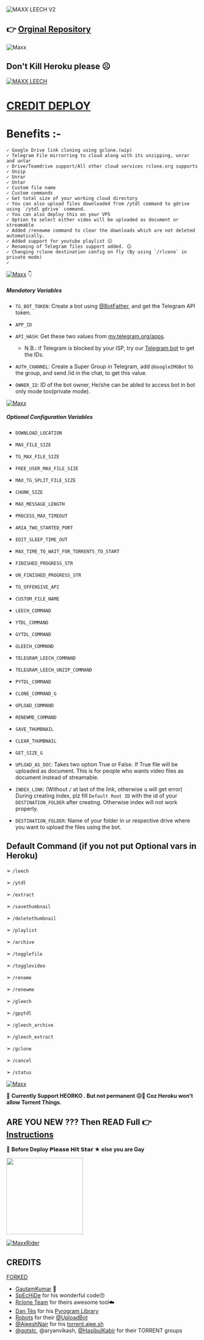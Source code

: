 ![MAXX LEECH V2](https://telegra.ph/file/af8f0596124714a17e4e2.png)

## 👉 [Orginal Repository](https://github.com/gautamajay52/TorrentLeech-Gdrive)

![Maxx](https://telegra.ph/file/d18fa7fa33f26f733adb9.png)

## **Don't Kill Heroku please ☹️**

[![MAXX LEECH](https://telegra.ph/file/29d788a656dd517eafd0a.png)](https://telegram.dog/MaxxBots)

# [CREDIT DEPLOY](https://heroku.com/deploy?template=https://github.com/BetaBotZ/group-Leech-Bot)

# Benefits :-
    ✓ Google Drive link cloning using gclone.(wip)
    ✓ Telegram File mirrorring to cloud along with its unzipping, unrar and untar
    ✓ Drive/Teamdrive support/All other cloud services rclone.org supports
    ✓ Unzip
    ✓ Unrar
    ✓ Untar
    ✓ Custom file name
    ✓ Custom commands
    ✓ Get total size of your working cloud directory
    ✓ You can also upload files downloaded from /ytdl command to gdrive using `/ytdl gdrive` command.
    ✓ You can also deploy this on your VPS
    ✓ Option to select either video will be uploaded as document or streamable
    ✓ Added /renewme command to clear the downloads which are not deleted automatically.
    ✓ Added support for youtube playlist 😐
    ✓ Renaming of Telegram files support added. 😐
    ✓ Changing rclone destination config on fly (By using `/rlcone` in private mode)
    ✓

[![Maxx](https://telegra.ph/file/f3f3b950c2904756bb201.png)](https://t.me/MaxxRiderz) 👇

##### Mandatory Variables

* `TG_BOT_TOKEN`: Create a bot using [@BotFather](https://telegram.dog/BotFather), and get the Telegram API token.

* `APP_ID`
* `API_HASH`: Get these two values from [my.telegram.org/apps](https://my.telegram.org/apps).
  * N.B.: if Telegram is blocked by your ISP, try our [Telegram bot](https://telegram.dog/UseTGXBot) to get the IDs.

* `AUTH_CHANNEL`: Create a Super Group in Telegram, add `@GoogleIMGBot` to the group, and send /id in the chat, to get this value.

* `OWNER_ID`: ID of the bot owner, He/she can be abled to access bot in bot only mode too(private mode).


[![Maxx](https://telegra.ph/file/7e3a50f29f871defe0bcb.png)](https://t.me/MaxxBots)

##### Optional Configuration Variables

* `DOWNLOAD_LOCATION`

* `MAX_FILE_SIZE`

* `TG_MAX_FILE_SIZE`

* `FREE_USER_MAX_FILE_SIZE`

* `MAX_TG_SPLIT_FILE_SIZE`

* `CHUNK_SIZE`

* `MAX_MESSAGE_LENGTH`

* `PROCESS_MAX_TIMEOUT`

* `ARIA_TWO_STARTED_PORT`

* `EDIT_SLEEP_TIME_OUT`

* `MAX_TIME_TO_WAIT_FOR_TORRENTS_TO_START`

* `FINISHED_PROGRESS_STR`

* `UN_FINISHED_PROGRESS_STR`

* `TG_OFFENSIVE_API`

* `CUSTOM_FILE_NAME`

* `LEECH_COMMAND`

* `YTDL_COMMAND`

* `GYTDL_COMMAND`

* `GLEECH_COMMAND`

* `TELEGRAM_LEECH_COMMAND`

* `TELEGRAM_LEECH_UNZIP_COMMAND`

* `PYTDL_COMMAND`

* `CLONE_COMMAND_G`

* `UPLOAD_COMMAND`

* `RENEWME_COMMAND`

* `SAVE_THUMBNAIL`

* `CLEAR_THUMBNAIL`

* `GET_SIZE_G`

* `UPLOAD_AS_DOC`: Takes two option True or False. If True file will be uploaded as document. This is for people who wants video files as document instead of streamable.

* `INDEX_LINK`: (Without `/` at last of the link, otherwise u will get error) During creating index, plz fill `Default Root ID` with the id of your `DESTINATION_FOLDER` after creating. Otherwise index will not work properly.

* `DESTINATION_FOLDER`: Name of your folder in ur respective drive where you want to upload the files using the bot.


## Default Command (if you not put Optional vars in Heroku)

➢ `/leech`

➢ `/ytdl`

➢ `/extract`

➢ `/savethumbnail`

➢ `/deletethumbnail`

➢ `/playlist`

➢ `/archive`

➢ `/togglefile`

➢ `/togglevideo`

➢ `/rename`

➢ `/renewme`

➢ `/gleech`

➢ `/gpytdl`

➢ `/gleech_archive`

➢ `/gleech_extract`

➢ `/gclone`

➢ `/cancel`

➢ `/status`


[![Maxx](https://telegra.ph/file/3066ec5102c94b8135e09.png)](https://t.me/MaxxBotChat)

🔴 <b> Currently Support HEORKO . But not permanent ☹️🤧 Coz Heroku won't allow Torrent Things</b>.

## ARE YOU NEW ??? Then READ Full 👉 [Instructions](https://GitHub.com/MaxxRider/About-Leech)


🤧 <b> Before Deploy 𝗣𝗹𝗲𝗮𝘀𝗲 𝗛𝗶𝘁 𝗦𝘁𝗮𝗿 ★ else you are Gay</b>


<p><a href="https://github.com/MaxxRider/Leech-Pro/wiki/Deploy-To-Heroku"> <img src=https://img.shields.io/badge/Deploy%20Guide-blueviolet?style=for-the-badge&logo=heroku" width="200"</a></p>


[![MaxxRider](https://telegra.ph/file/aac59f2f35ee73b63019e.png)](https://telegram.dog/MaxxRiderz)

    
## CREDITS
    
  [FORKED](https://github.com/MaxxRider/Leech-Pro)

 - [GautamKumar](https://github.com/gautamajay52/TorrentLeech-Gdrive) 😬
 - [SpEcHiDe](https://github.com/SpEcHiDe/PublicLeech) for his wonderful code😚
 - [Rclone Team](https://rclone.org) for theirs awesome tool☁️
 - [Dan Tès](https://telegram.dog/haskell) for his [Pyrogram Library](https://github.com/pyrogram/pyrogram)
 - [Robots](https://telegram.dog/Robots) for their [@UploadBot](https://telegram.dog/UploadBot)
 - [@AjeeshNair](https://telegram.dog/AjeeshNait) for his [torrent.ajee.sh](https://torrent.ajee.sh)
 - [@gotstc](https://telegram.dog/gotstc), @aryanvikash, [@HasibulKabir](https://telegram.dog/HasibulKabir) for their TORRENT groups
